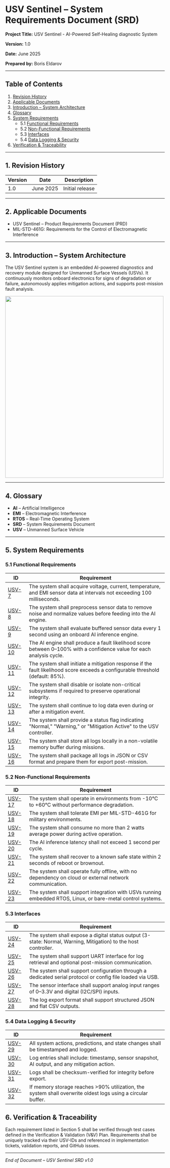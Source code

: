 # USV Sentinel – System Requirements Document (SRD)

**Project Title:** USV Sentinel - AI-Powered Self-Healing diagnostic System

**Version:** 1.0

**Date:** June 2025

**Prepared by:** Boris Eldarov

---

## Table of Contents

1. [Revision History](#1-revision-history)
2. [Applicable Documents](#2-applicable-documents)
3. [Introduction – System Architecture](#3-introduction--system-architecture)
4. [Glossary](#4-glossary)
5. [System Requirements](#5-system-requirements)  
   - 5.1 [Functional Requirements](#51-functional-requirements)  
   - 5.2 [Non-Functional Requirements](#52-non-functional-requirements)  
   - 5.3 [Interfaces](#53-interfaces)  
   - 5.4 [Data Logging & Security](#54-data-logging--security)
6. [Verification & Traceability](#6-verification--traceability)

---

## 1. Revision History

| Version | Date      | Description     |
| ------- | --------- | --------------- |
| 1.0     | June 2025 | Initial release |

---

## 2. Applicable Documents

* USV Sentinel – Product Requirements Document (PRD)
* MIL-STD-461G: Requirements for the Control of Electromagnetic Interference

---

## 3. Introduction – System Architecture

The USV Sentinel system is an embedded AI-powered diagnostics and recovery module designed for Unmanned Surface Vessels (USVs). It continuously monitors onboard electronics for signs of degradation or failure, autonomously applies mitigation actions, and supports post-mission fault analysis.

<!-- ![Blank document (1)](https://github.com/user-attachments/assets/1c18872c-e075-46b1-a364-ea785a44c413) -->
<img src="https://github.com/user-attachments/assets/1c18872c-e075-46b1-a364-ea785a44c413" width="500" height="574"/>


---

## 4. Glossary

* **AI** – Artificial Intelligence
* **EMI** – Electromagnetic Interference
* **RTOS** – Real-Time Operating System
* **SRD** – System Requirements Document
* **USV** – Unmanned Surface Vehicle

---

## 5. System Requirements

### 5.1 Functional Requirements

| **ID**                                                        | **Requirement**                                                                                                                |
| ------------------------------------------------------------- | ------------------------------------------------------------------------------------------------------------------------------ |
| [USV-7](https://github.com/Dark-Bors/usv-sentinel/issues/8)   | The system shall acquire voltage, current, temperature, and EMI sensor data at intervals not exceeding 100 milliseconds.       |
| [USV-8](https://github.com/Dark-Bors/usv-sentinel/issues/9)   | The system shall preprocess sensor data to remove noise and normalize values before feeding into the AI engine.                |
| [USV-9](https://github.com/Dark-Bors/usv-sentinel/issues/10)  | The system shall evaluate buffered sensor data every 1 second using an onboard AI inference engine.                            |
| [USV-10](https://github.com/Dark-Bors/usv-sentinel/issues/11) | The AI engine shall produce a fault likelihood score between 0–100% with a confidence value for each analysis cycle.           |
| [USV-11](https://github.com/Dark-Bors/usv-sentinel/issues/12) | The system shall initiate a mitigation response if the fault likelihood score exceeds a configurable threshold (default: 85%). |
| [USV-12](https://github.com/Dark-Bors/usv-sentinel/issues/13) | The system shall disable or isolate non-critical subsystems if required to preserve operational integrity.                     |
| [USV-13](https://github.com/Dark-Bors/usv-sentinel/issues/14) | The system shall continue to log data even during or after a mitigation event.                                                 |
| [USV-14](https://github.com/Dark-Bors/usv-sentinel/issues/15) | The system shall provide a status flag indicating "Normal," "Warning," or "Mitigation Active" to the USV controller.           |
| [USV-15](https://github.com/Dark-Bors/usv-sentinel/issues/16) | The system shall store all logs locally in a non-volatile memory buffer during missions.                                       |
| [USV-16](https://github.com/Dark-Bors/usv-sentinel/issues/17) | The system shall package all logs in JSON or CSV format and prepare them for export post-mission.                              |

### 5.2 Non-Functional Requirements

| **ID**                                                        | **Requirement**                                                                                             |
| ------------------------------------------------------------- | ----------------------------------------------------------------------------------------------------------- |
| [USV-17](https://github.com/Dark-Bors/usv-sentinel/issues/18) | The system shall operate in environments from -10°C to +60°C without performance degradation.               |
| [USV-18](https://github.com/Dark-Bors/usv-sentinel/issues/19) | The system shall tolerate EMI per MIL-STD-461G for military environments.                                   |
| [USV-19](https://github.com/Dark-Bors/usv-sentinel/issues/20) | The system shall consume no more than 2 watts average power during active operation.                        |
| [USV-20](https://github.com/Dark-Bors/usv-sentinel/issues/21) | The AI inference latency shall not exceed 1 second per cycle.                                               |
| [USV-21](https://github.com/Dark-Bors/usv-sentinel/issues/22) | The system shall recover to a known safe state within 2 seconds of reboot or brownout.                      |
| [USV-22](https://github.com/Dark-Bors/usv-sentinel/issues/23) | The system shall operate fully offline, with no dependency on cloud or external network communication.      |
| [USV-23](https://github.com/Dark-Bors/usv-sentinel/issues/24) | The system shall support integration with USVs running embedded RTOS, Linux, or bare-metal control systems. |

### 5.3 Interfaces

| **ID**                                                        | **Requirement**                                                                                                |
| ------------------------------------------------------------- | -------------------------------------------------------------------------------------------------------------- |
| [USV-24](https://github.com/Dark-Bors/usv-sentinel/issues/25) | The system shall expose a digital status output (3-state: Normal, Warning, Mitigation) to the host controller. |
| [USV-25](https://github.com/Dark-Bors/usv-sentinel/issues/26) | The system shall support UART interface for log retrieval and optional post-mission communication.             |
| [USV-26](https://github.com/Dark-Bors/usv-sentinel/issues/27) | The system shall support configuration through a dedicated serial protocol or config file loaded via USB.      |
| [USV-27](https://github.com/Dark-Bors/usv-sentinel/issues/28) | The sensor interface shall support analog input ranges of 0–3.3V and digital (I2C/SPI) inputs.                 |
| [USV-28](https://github.com/Dark-Bors/usv-sentinel/issues/29) | The log export format shall support structured JSON and flat CSV outputs.                                      |

### 5.4 Data Logging & Security

| **ID**                                                        | **Requirement**                                                                                             |
| ------------------------------------------------------------- | ----------------------------------------------------------------------------------------------------------- |
| [USV-29](https://github.com/Dark-Bors/usv-sentinel/issues/30) | All system actions, predictions, and state changes shall be timestamped and logged.                         |
| [USV-30](https://github.com/Dark-Bors/usv-sentinel/issues/31) | Log entries shall include: timestamp, sensor snapshot, AI output, and any mitigation action.                |
| [USV-31](https://github.com/Dark-Bors/usv-sentinel/issues/32) | Logs shall be checksum-verified for integrity before export.                                                |
| [USV-32](https://github.com/Dark-Bors/usv-sentinel/issues/33) | If memory storage reaches >90% utilization, the system shall overwrite oldest logs using a circular buffer. |




## 6. Verification & Traceability

Each requirement listed in Section 5 shall be verified through test cases defined in the Verification & Validation (V\&V) Plan. Requirements shall be uniquely tracked via their USV-IDs and referenced in implementation tickets, validation reports, and GitHub issues.

---

*End of Document – USV Sentinel SRD v1.0*
